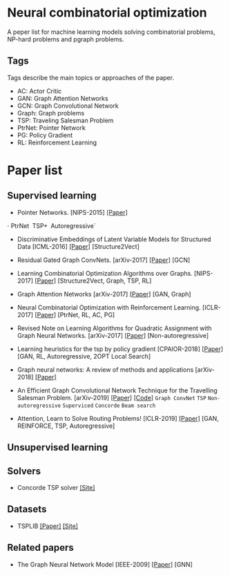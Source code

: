 # Neural combinatorial optimization
A peper list for machine learning models solving combinatorial problems, NP-hard problems and pgraph problems.

## Tags
Tags describe the main topics or approaches of the paper.
* AC: Actor Critic
* GAN: Graph Attention Networks
* GCN: Graph Convolutional Network
* Graph: Graph problems
* TSP: Traveling Salesman Problem
* PtrNet: Pointer Network
* PG: Policy Gradient
* RL: Reinforcement Learning

# Paper list

## Supervised learning
* Pointer Networks. [NIPS-2015] [[Paper]](https://arxiv.org/pdf/1506.03134.pdf)

⋅ PtrNet` `TSP+` `Autoregressive`


* Discriminative Embeddings of Latent Variable Models for Structured Data [ICML-2016] [[Paper]](https://arxiv.org/pdf/1603.05629.pdf) [Structure2Vect]

* Residual Gated Graph ConvNets. [arXiv-2017] [[Paper]](https://arxiv.org/pdf/1711.07553.pdf) [GCN]

* Learning Combinatorial Optimization Algorithms over Graphs. [NIPS-2017] [[Paper]](https://arxiv.org/pdf/1704.01665.pdf) [Structure2Vect, Graph, TSP, RL]

* Graph Attention Networks [arXiv-2017] [[Paper]](https://arxiv.org/abs/1710.10903) [GAN, Graph]

* Neural Combinatorial Optimization with Reinforcement Learning. [ICLR-2017] [[Paper]](https://arxiv.org/pdf/1611.09940.pdf) [PtrNet, RL, AC, PG]

* Revised Note on Learning Algorithms for Quadratic Assignment with Graph Neural Networks. [arXiv-2017] [[Paper]](https://arxiv.org/pdf/1706.07450.pdf) [Non-autoregressive]

* Learning heuristics for the tsp by policy gradient [CPAIOR-2018] [[Paper]](https://link.springer.com/chapter/10.1007/978-3-319-93031-2_12) [GAN, RL, Autoregressive, 2OPT Local Search]

* Graph neural networks: A review of methods and applications [arXiv-2018] [[Paper]](https://arxiv.org/pdf/1812.08434.pdf)

* An Efficient Graph Convolutional Network Technique for the Travelling Salesman Problem. [arXiv-2019] [[Paper]](https://arxiv.org/pdf/1906.01227.pdf) [[Code]](https://github.com/chaitjo/graph-convnet-tsp)
`Graph ConvNet` `TSP` `Non-autoregressive` `Superviced` `Concorde` `Beam search`

* Attention, Learn to Solve Routing Problems! [ICLR-2019] [[Paper]](https://arxiv.org/pdf/1803.08475.pdf) [GAN, REINFORCE, TSP, Autoregressive]








## Unsupervised learning


## Solvers
* Concorde TSP solver [[Site]](http://www.math.uwaterloo.ca/tsp/concorde/)

## Datasets
* TSPLIB [[Paper]](https://pubsonline.informs.org/doi/abs/10.1287/ijoc.3.4.376) [[Site]](http://elib.zib.de/pub/mp-testdata/tsp/tsplib/tsplib.html)

## Related papers
* The Graph Neural Network Model [IEEE-2009] [[Paper]](https://ieeexplore.ieee.org/document/4700287) [GNN]
